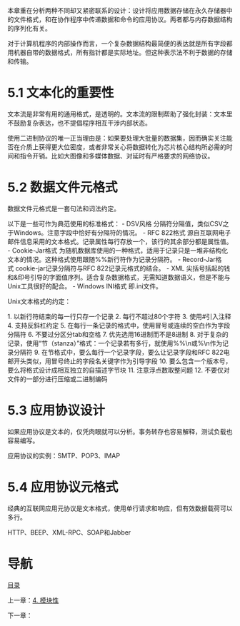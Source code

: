 本章重在分析两种不同却又紧密联系的设计：设计将应用数据存储在永久存储器中的文件格式，和在协作程序中传递数据和命令的应用协议。两者都与内存数据结构的序列化有关。

对于计算机程序的内部操作而言，一个复杂数据结构最简便的表达就是所有字段都用机器自带的数据格式，所有指针都是实际地址。但这种表示法不利于数据的存储和传输。

# 5.1 文本化的重要性

文本流是非常有用的通用格式，是透明的。文本流的限制帮助了强化封装：文本里不鼓励复杂表达，也不提倡程序相互干涉内部状态。

使用二进制协议的唯一正当理由是：如果要处理大批量的数据集，因而确实关注能否在介质上获得更大位密度，或者非常关心将数据转化为芯片核心结构所必需的时间和指令开销。比如大图像和多媒体数据、对延时有严格要求的网络协议。

# 5.2 数据文件元格式

数据文件元格式是一套句法和词法约定。

以下是一些可作为典范使用的标准格式：
    - DSV风格 分隔符分隔值，类似CSV之于Windows。注意字段中恰好有分隔符的情况。
    - RFC 822格式 源自互联网电子邮件信息采用的文本格式。记录属性每行存放一个，该行的其余部分都是属性值。
    - Cookie-Jar格式 为随机数据库使用的一种格式，适用于记录只是一堆非结构化文本的情况。这种格式使用跟随%%新行符作为记录分隔符。
    - Record-Jar格式 cookie-jar记录分隔符与RFC 822记录元格式的结合。
    - XML 尖括号括起的钱和&印号引导的字面值序列。适合复杂数据格式，无需知道数据语义，但是不能与Unix工具很好的配合。
    - Windows INI格式 即.ini文件。
    
Unix文本格式的约定：

1. 以新行符结束的每一行只存一个记录
2. 每行不超过80个字符
3. 使用#引入注释
4. 支持反斜杠约定
5. 在每行一条记录的格式中，使用冒号或连续的空白作为字段分隔符
6. 不要过分区分tab和空格
7. 优先选用16进制而不是8进制
8. 对于复杂的记录，使用“节（stanza）”格式：一个记录若有多行，就使用%%\n或%\n作为记录分隔符
9. 在节格式中，要么每行一个记录字段，要么让记录字段和RFC 822电邮开头类似，用冒号终止的字段名关键字作为引导字段
10. 要么包含一个版本号，要么将格式设计成相互独立的自描述字节块
11. 注意浮点数取整问题
12. 不要仅对文件的一部分进行压缩或二进制编码

# 5.3 应用协议设计

如果应用协议是文本的，仅凭肉眼就可以分析。事务转存也容易解释，测试负载也容易编写。

应用协议的实例：SMTP、POP3、IMAP

# 5.4 应用协议元格式

经典的互联网应用元协议是文本格式，使用单行请求和响应，但有效数据载荷可以多行。

HTTP、BEEP、XML-RPC、SOAP和Jabber

# 导航

[目录](README.md)

上一章：[4. 模块性](4. 模块性.md)

下一章：
